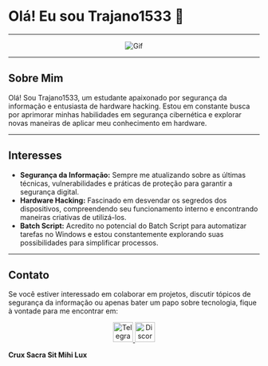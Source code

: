 # Olá! Eu sou Trajano1533 🚀

---

<p align="center">
  <img src="https://miro.medium.com/v2/resize:fit:1000/0*xyjltrx0bwjn2ZCu.gif" alt="Gif"/>
</p>

---

## Sobre Mim
Olá! Sou Trajano1533, um estudante apaixonado por segurança da informação e entusiasta de hardware hacking. Estou em constante busca por aprimorar minhas habilidades em segurança cibernética e explorar novas maneiras de aplicar meu conhecimento em hardware.

---

## Interesses
- **Segurança da Informação:** Sempre me atualizando sobre as últimas técnicas, vulnerabilidades e práticas de proteção para garantir a segurança digital.
- **Hardware Hacking:** Fascinado em desvendar os segredos dos dispositivos, compreendendo seu funcionamento interno e encontrando maneiras criativas de utilizá-los.
- **Batch Script:** Acredito no potencial do Batch Script para automatizar tarefas no Windows e estou constantemente explorando suas possibilidades para simplificar processos.

---

## Contato
Se você estiver interessado em colaborar em projetos, discutir tópicos de segurança da informação ou apenas bater um papo sobre tecnologia, fique à vontade para me encontrar em:

<p align="center">
  <a href="https://t.me/trajano1533">
    <img src="https://upload.wikimedia.org/wikipedia/commons/thumb/8/82/Telegram_logo.svg/512px-Telegram_logo.svg.png" alt="Telegram" width="40"/>
  </a>
  <a href="https://discord.gg/GSk8PMQeCV">
    <img src="https://upload.wikimedia.org/wikipedia/commons/thumb/3/31/Discord-icon-svgrepo-com.svg/640px-Discord-icon-svgrepo-com.svg.png" alt="Discord" width="40"/>
  </a>
</p>

**Crux Sacra Sit Mihi Lux**
